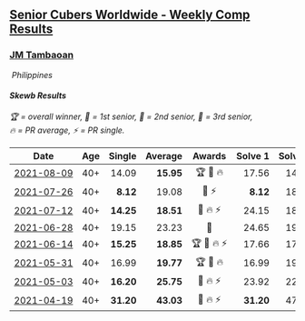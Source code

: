 <style>table {white-space: nowrap;}</style>
<link rel="stylesheet" type="text/css" href="/scw-comp/css/flags.css" />

## [Senior Cubers Worldwide - Weekly Comp Results](/scw-comp/results/)
### [JM Tambaoan](README.md)

<i class="flag flag-PH" />&nbsp;Philippines

#### Skewb Results

<span style="white-space: nowrap;">🏆 = overall winner</span>, <span style="white-space: nowrap;">🥇 = 1st senior</span>, <span style="white-space: nowrap;">🥈 = 2nd senior</span>, <span style="white-space: nowrap;">🥉 = 3rd senior</span>, <span style="white-space: nowrap;">🔥 = PR average</span>, <span style="white-space: nowrap;">⚡ = PR single</span>.

| Date | Age | Single | Average | Awards | Solve 1 | Solve 2 | Solve 3 | Solve 4 | Solve 5 | Video |
| :--: | :--: | --: | --: | :--: | --: | --: | --: | --: | --: | :-- |
| [2021-08-09](../../results/2021-08-09/skewb.md) | 40+ | 14.09 | **15.95** | 🏆 🥇 🔥 | 17.56 | 14.09 | 14.66 | 18.33 | 15.64 | [Desktop](https://www.facebook.com/events/342027504219422/permalink/350830740005765) / [Mobile](https://m.facebook.com/events/342027504219422?view=permalink&id=350830740005765) |
| [2021-07-26](../../results/2021-07-26/skewb.md) | 40+ | **8.12** | 19.08 | 🥈 ⚡ | **8.12** | 18.29 | 17.32 | 21.63 | 30.21 | [Desktop](https://www.facebook.com/events/5895704557137692/permalink/5959936100714537) / [Mobile](https://m.facebook.com/events/5895704557137692?view=permalink&id=5959936100714537) |
| [2021-07-12](../../results/2021-07-12/skewb.md) | 40+ | **14.25** | **18.51** | 🥈 🔥 ⚡ | 24.15 | 18.24 | 20.44 | 16.85 | **14.25** | [Desktop](https://www.facebook.com/events/853178815336395/permalink/861036744550602) / [Mobile](https://m.facebook.com/events/853178815336395?view=permalink&id=861036744550602) |
| [2021-06-28](../../results/2021-06-28/skewb.md) | 40+ | 19.15 | 23.23 | 🥈 | 24.65 | 19.58 | 25.46 | 33.42 | 19.15 | [Desktop](https://www.facebook.com/events/2032757193542617/permalink/2043529662465370) / [Mobile](https://m.facebook.com/events/2032757193542617?view=permalink&id=2043529662465370) |
| [2021-06-14](../../results/2021-06-14/skewb.md) | 40+ | **15.25** | **18.85** | 🏆 🥇 🔥 ⚡ | 17.66 | 17.37 | **15.25** | 21.53 | 32.20 | [Desktop](https://www.facebook.com/events/154757253369245/permalink/162971605881143) / [Mobile](https://m.facebook.com/events/154757253369245?view=permalink&id=162971605881143) |
| [2021-05-31](../../results/2021-05-31/skewb.md) | 40+ | 16.99 | **19.77** | 🏆 🥇 🔥 | 16.99 | 19.91 | 22.14 | 19.84 | 19.56 | [Desktop](https://www.facebook.com/events/4232725036784843/permalink/4268563863200960) / [Mobile](https://m.facebook.com/events/4232725036784843?view=permalink&id=4268563863200960) |
| [2021-05-03](../../results/2021-05-03/skewb.md) | 40+ | **16.20** | **25.75** | 🥈 🔥 ⚡ | 23.92 | 22.76 | **16.20** | 30.57 | 30.62 | [Desktop](https://www.facebook.com/events/1091923434665777/permalink/1097154070809380) / [Mobile](https://m.facebook.com/events/1091923434665777?view=permalink&id=1097154070809380) |
| [2021-04-19](../../results/2021-04-19/skewb.md) | 40+ | **31.20** | **43.03** | 🥇 🔥 ⚡ | **31.20** | 47.53 | 31.72 | DNF | 49.83 | [Desktop](https://www.facebook.com/events/455121419077355/permalink/460118818577615) / [Mobile](https://m.facebook.com/events/455121419077355?view=permalink&id=460118818577615) |


<!-- Global site tag (gtag.js) - Google Analytics -->
<script async src="https://www.googletagmanager.com/gtag/js?id=UA-86348435-3"></script>
<script>window.dataLayer = window.dataLayer || []; function gtag() {dataLayer.push(arguments);} gtag('js', new Date()); gtag('config', 'UA-86348435-3');</script>
